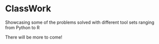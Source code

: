 # ClassWork
Showcasing some of the problems solved with different tool sets ranging from Python to R

There will be more to come! 
